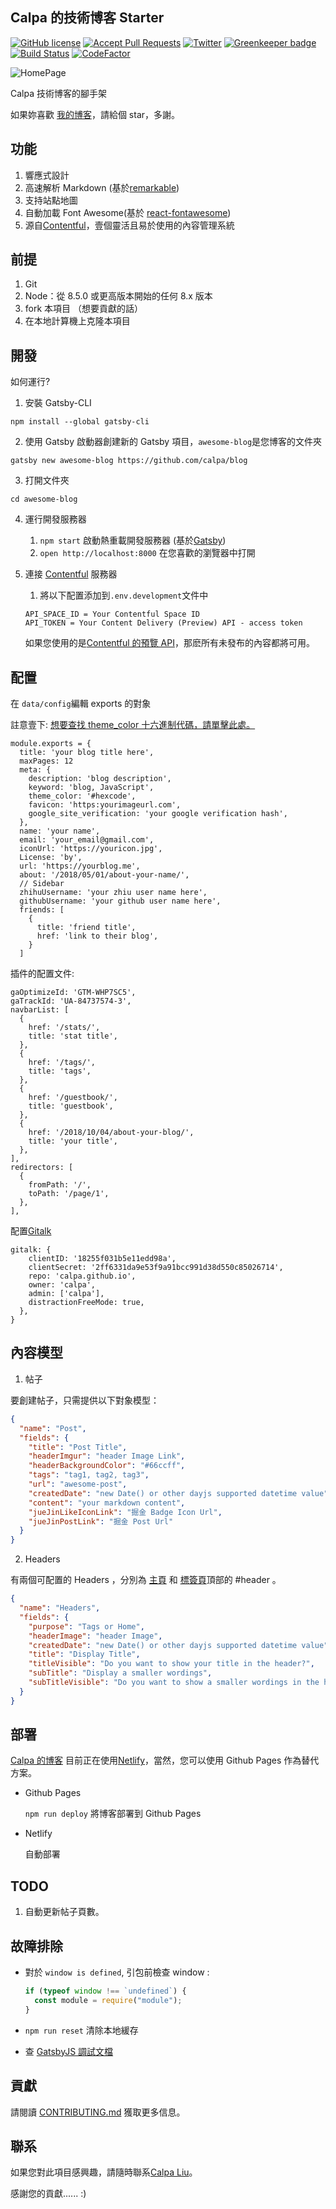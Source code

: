 ## Calpa 的技術博客 Starter

[![GitHub license](https://img.shields.io/github/license/calpa/blog.svg)](https://github.com/calpa/blog/blob/master/LICENSE)
[![Accept Pull Requests](https://img.shields.io/badge/PRs-welcome-brightgreen.svg)](https://github.com/calpa/blog/pulls)
[![Twitter](https://img.shields.io/twitter/url/https/github.com/calpa/blog.svg?style=social)](https://twitter.com/intent/tweet?text=Wow:&url=https%3A%2F%2Fgithub.com%2Fcalpa%2Fblog)
[![Greenkeeper badge](https://badges.greenkeeper.io/calpa/blog.svg)](https://greenkeeper.io/)
[![Build Status](https://travis-ci.org/travis-ci/travis-web.svg?branch=master)](https://github.com/calpa/blog/blob/master/.travis.yml)
[![CodeFactor](https://www.codefactor.io/repository/github/calpa/blog/badge)](https://www.codefactor.io/repository/github/calpa/blog)

![HomePage](https://i.imgur.com/6Xd4yVQ.png)

Calpa 技術博客的腳手架

如果妳喜歡 [我的博客](https://calpa.me)，請給個 star，多謝。

## 功能

1. 響應式設計
2. 高速解析 Markdown (基於[remarkable](https://github.com/jonschlinkert/remarkable))
3. 支持站點地圖
4. 自動加載 Font Awesome(基於 [react-fontawesome](https://github.com/FortAwesome/react-fontawesome))
5. 源自[Contentful][1]，壹個靈活且易於使用的內容管理系統

## 前提

1. Git
2. Node：從 8.5.0 或更高版本開始的任何 8.x 版本
3. fork 本項目 （想要貢獻的話）
4. 在本地計算機上克隆本項目

## 開發

如何運行?

1. 安裝 Gatsby-CLI

```
npm install --global gatsby-cli
```

2. 使用 Gatsby 啟動器創建新的 Gatsby 項目，`awesome-blog`是您博客的文件夾

```
gatsby new awesome-blog https://github.com/calpa/blog
```

3. 打開文件夾

```
cd awesome-blog
```

4. 運行開發服務器

   1. `npm start` 啟動熱重載開發服務器 (基於[Gatsby](https://www.gatsbyjs.org/))
   2. `open http://localhost:8000` 在您喜歡的瀏覽器中打開

5. 連接 [Contentful][1] 服務器

   1. 將以下配置添加到`.env.development`文件中

   ```
   API_SPACE_ID = Your Contentful Space ID
   API_TOKEN = Your Content Delivery (Preview) API - access token
   ```

   如果您使用的是[Contentful 的預覽 API](https://www.contentful.com/developers/docs/references/content-preview-api/)，那麽所有未發布的內容都將可用。

## 配置

在 `data/config`編輯 exports 的對象

註意壹下: [想要查找 theme_color 十六進制代碼，請單擊此處。](https://www.colorhexa.com/)

```
module.exports = {
  title: 'your blog title here',
  maxPages: 12
  meta: {
    description: 'blog description',
    keyword: 'blog, JavaScript',
    theme_color: '#hexcode',
    favicon: 'https:yourimageurl.com',
    google_site_verification: 'your google verification hash',
  },
  name: 'your name',
  email: 'your_email@gmail.com',
  iconUrl: 'https://youricon.jpg',
  License: 'by',
  url: 'https://yourblog.me',
  about: '/2018/05/01/about-your-name/',
  // Sidebar
  zhihuUsername: 'your zhiu user name here',
  githubUsername: 'your github user name here',
  friends: [
    {
      title: 'friend title',
      href: 'link to their blog',
    }
  ]
```

插件的配置文件:

```
gaOptimizeId: 'GTM-WHP7SC5',
gaTrackId: 'UA-84737574-3',
navbarList: [
  {
    href: '/stats/',
    title: 'stat title',
  },
  {
    href: '/tags/',
    title: 'tags',
  },
  {
    href: '/guestbook/',
    title: 'guestbook',
  },
  {
    href: '/2018/10/04/about-your-blog/',
    title: 'your title',
  },
],
redirectors: [
  {
    fromPath: '/',
    toPath: '/page/1',
  },
],
```

配置[Gitalk](https://gitalk.github.io/)

```
gitalk: {
    clientID: '18255f031b5e11edd98a',
    clientSecret: '2ff6331da9e53f9a91bcc991d38d550c85026714',
    repo: 'calpa.github.io',
    owner: 'calpa',
    admin: ['calpa'],
    distractionFreeMode: true,
  },
}
```

## 內容模型

1. 帖子

要創建帖子，只需提供以下對象模型：

```json
{
  "name": "Post",
  "fields": {
    "title": "Post Title",
    "headerImgur": "header Image Link",
    "headerBackgroundColor": "#66ccff",
    "tags": "tag1, tag2, tag3",
    "url": "awesome-post",
    "createdDate": "new Date() or other dayjs supported datetime value",
    "content": "your markdown content",
    "jueJinLikeIconLink": "掘金 Badge Icon Url",
    "jueJinPostLink": "掘金 Post Url"
  }
}
```

2. Headers

有兩個可配置的 Headers ，分別為 [主頁](https://calpa.me) 和 [標簽頁](https://calpa.me/tags/)頂部的 #header 。

```json
{
  "name": "Headers",
  "fields": {
    "purpose": "Tags or Home",
    "headerImage": "header Image",
    "createdDate": "new Date() or other dayjs supported datetime value",
    "title": "Display Title",
    "titleVisible": "Do you want to show your title in the header?",
    "subTitle": "Display a smaller wordings",
    "subTitleVisible": "Do you want to show a smaller wordings in the header?"
  }
}
```

## 部署

[Calpa 的博客](https://calpa.me) 目前正在使用[Netlify](https://www.netlify.com/)，當然，您可以使用 Github Pages 作為替代方案。

- Github Pages

  `npm run deploy` 將博客部署到 Github Pages

- Netlify

  自動部署

## TODO

1. 自動更新帖子頁數。

## 故障排除

- 對於 `window is defined`, 引包前檢查 window :

  ```JavaScript
  if (typeof window !== `undefined`) {
    const module = require("module");
  }
  ```

- `npm run reset` 清除本地緩存
- 查 [GatsbyJS 調試文檔](https://www.gatsbyjs.org/docs/debugging-html-builds/)

## 貢獻

請閱讀 [CONTRIBUTING.md](.github/CONTRIBUTING.md) 獲取更多信息。

## 聯系

如果您對此項目感興趣，請隨時聯系[Calpa Liu](calpaliu@gmail.com)。

感謝您的貢獻...... :)

[1]: https://www.contentful.com/ "Contentful"
